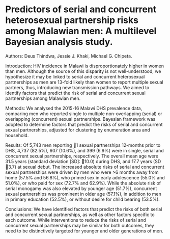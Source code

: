 # Predictors of serial and concurrent heterosexual partnership risks among Malawian men: A multilevel Bayesian analysis study.

Authors: Deus Thindwa, Jessie J. Khaki, Michael G. Chipeta.

Introduction: 
HIV incidence in Malawi is disproportionately higher in women than men. Although the source of this disparity is not well-understood, we hypothesize it may be linked to serial and concurrent heterosexual partnerships as men are 13-fold likely than women to report multiple sexual partners, thus, introducing new transmission pathways. We aimed to identify factors that predict the risk of serial and concurrent sexual partnerships among Malawian men.

Methods: 
We analysed the 2015-16 Malawi DHS prevalence data, comparing men who reported single to multiple non-overlapping (serial) or overlapping (concurrent) sexual partnerships. Bayesian framework was adopted to determine factors that predict the risks of serial and concurrent sexual partnerships, adjusted for clustering by enumeration area and household.

Results: 
Of 5,743 men reporting 1 sexual partnerships 12-months prior to DHS, 4,737 (82.5%), 607 (10.6%), and 399 (6.9%) were in single, serial and concurrent sexual partnerships, respectively. The overall mean age were 31.5 years (standard deviation [SD]: 10.0) during DHS, and 17.7 years (SD 3.7) at sexual debut. The increased absolute risks of serial and concurrent sexual partnerships were driven by men who were >6 months away from home (57.5% and 56.8%), who primed sex in early adolescence (55.0% and 51.0%), or who paid for sex (72.7% and 62.9%). While the absolute risk of serial monogamy was also elevated by younger age (51.7%), concurrent sexual partnerships was prominent in older age (57.1%), in addition to men in primary education (52.5%), or without desire for child bearing (53.5%).

Conclusions: 
We have identified factors that predict the risks of both serial and concurrent sexual partnerships, as well as other factors specific to each outcome. While interventions to reduce the risks of serial and concurrent sexual partnerships may be similar for both outcomes, they need to be distinctively targeted for younger and older generations of men.
